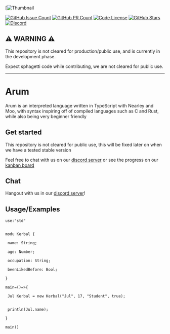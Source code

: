[![Thumbnail]()

[![GitHub Issue Count](https://img.shields.io/github/issues-raw/ArumLang/Arum?style=flat-square)](https://github.com/JERScript/JERscript/issues)
[![GitHub PR Count](https://img.shields.io/github/issues-pr/ArumLang/Arum?style=flat-square)](https://github.com/JERScript/JERscript/pulls)
[![Code License](https://img.shields.io/github/license/ArumLang/Arum?style=flat-square)](https://github.com/JERScript/JERscript/blob/master/LICENSE)
[![GitHub Stars](https://img.shields.io/github/stars/ArumLang/Arum?style=flat-square)](https://github.com/JERScript/JERscript/stargazers)
[![Discord](https://img.shields.io/discord/942973329386655805?label=discord&logo=discord&logoColor=%23ffffff&style=flat-square)](https://discord.gg/gCGmraBRQ8)
## ⚠ WARNING ⚠
This repository is not cleared for production/public use, and is currently in the development phase.

Expect sphagetti code while contributing, we are not cleared for public use.

---

# Arum
Arum is an interpreted language written in TypeScript with Nearley and Moo, with syntax inspiring off of compiled languages such as C and Rust, while also being very beginner friendly

## Get started
This repository is not cleared for public use, this will be fixed later on when we have a tested stable version

Feel free to chat with us on our [discord server](https://discord.gg/gCGmraBRQ8) or see the progress on our [kanban board](https://github.com/orgs/ArumLang/projects/1)

## Chat
Hangout with us in our [discord server](https://discord.gg/gCGmraBRQ8)!

## Usage/Examples
```
use:"std"


modu Kerbal {

 name: String;

 age: Number;

 occupation: String;

 beenLikedBefore: Bool;

}

main=()=>{

 Jul Kerbal = new Kerbal("Jul", 17, "Student", true);


 println(Jul.name);

}

main()
```
